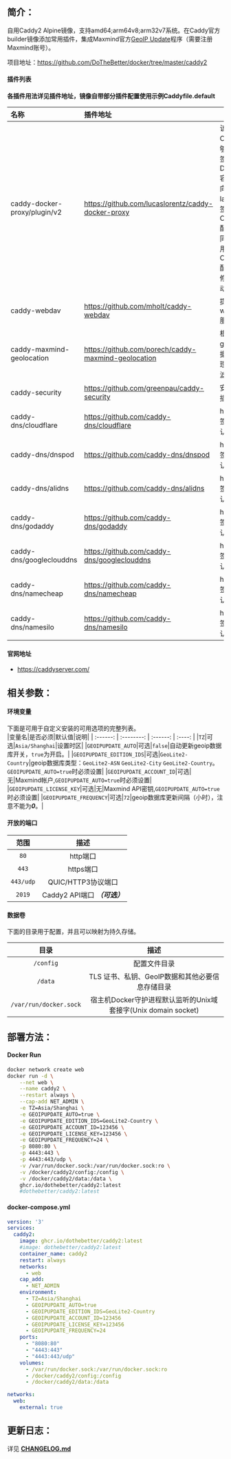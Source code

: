 ## 简介：
自用Caddy2 Alpine镜像，支持amd64;arm64v8;arm32v7系统。在Caddy官方builder镜像添加常用插件，集成Maxmind官方[GeoIP Update](https://dev.maxmind.com/geoip/updating-databases?lang=en)程序（需要注册Maxmind账号）。  

项目地址：https://github.com/DoTheBetter/docker/tree/master/caddy2

####  插件列表

**各插件用法详见插件地址，镜像自带部分插件配置使用示例Caddyfile.default**

| 名称                           | 插件地址                                                | 说明                                                                                  |
|:---------------------------- |:--------------------------------------------------- | ----------------------------------------------------------------------------------- |
| caddy-docker-proxy/plugin/v2 | https://github.com/lucaslorentz/caddy-docker-proxy  | 该插件使 Caddy 能够通过标签用作 Docker 容器的反向代理，labels标签可与Caddyfile配置文件同时使用，Caddyfile配置文件修改后自动重载 |
| caddy-webdav                 | https://github.com/mholt/caddy-webdav               | 提供webdav服务                                                                          |
| caddy-maxmind-geolocation    | https://github.com/porech/caddy-maxmind-geolocation | 根据geoip数据库 IP 地理位置过滤请求                                                              |
| caddy-security               | https://github.com/greenpau/caddy-security          | 安全认证插件                                                                              |
| caddy-dns/cloudflare         | https://github.com/caddy-dns/cloudflare             | https证书签署dns认证                                                                      |
| caddy-dns/dnspod             | https://github.com/caddy-dns/dnspod                 | https证书签署dns认证                                                                      |
| caddy-dns/alidns             | https://github.com/caddy-dns/alidns                 | https证书签署dns认证                                                                      |
| caddy-dns/godaddy            | https://github.com/caddy-dns/godaddy                | https证书签署dns认证                                                                      |
| caddy-dns/googleclouddns     | https://github.com/caddy-dns/googleclouddns         | https证书签署dns认证                                                                      |
| caddy-dns/namecheap          | https://github.com/caddy-dns/namecheap              | https证书签署dns认证                                                                      |
| caddy-dns/namesilo           | https://github.com/caddy-dns/namesilo               | https证书签署dns认证                                                                      |

#### 官网地址

* ‍https://caddyserver.com/ 

## 相关参数：

#### 环境变量
下面是可用于自定义安装的可用选项的完整列表。  
|变量名|是否必须|默认值|说明|
| :------: | :--------: | :------: | :----: |
|`TZ`|可选|`Asia/Shanghai`|设置时区|
|`GEOIPUPDATE_AUTO`|可选|`false`|自动更新geoip数据库开关，`true`为开启。|
|`GEOIPUPDATE_EDITION_IDS`|可选|`GeoLite2-Country`|geoip数据库类型：`GeoLite2-ASN`  `GeoLite2-City`  `GeoLite2-Country`。`GEOIPUPDATE_AUTO=true`时必须设置|
|`GEOIPUPDATE_ACCOUNT_ID`|可选|无|Maxmind帐户,`GEOIPUPDATE_AUTO=true`时必须设置|
|`GEOIPUPDATE_LICENSE_KEY`|可选|无|Maxmind API密钥,`GEOIPUPDATE_AUTO=true`时必须设置|
|`GEOIPUPDATE_FREQUENCY`|可选|`72`|geoip数据库更新间隔（小时），注意不能为***0***。|

#### 开放的端口

|范围|描述|
| :----: | :----: |
|`80`|http端口|
|`443`|https端口|
|`443/udp`|QUIC/HTTP3协议端口|
|`2019`|Caddy2 API端口 ***（可选）***|

#### 数据卷

下面的目录用于配置，并且可以映射为持久存储。  

|目录|描述|
| :----: | :----: |
|`/config`|配置文件目录|
|`/data`|TLS 证书、私钥、GeoIP数据和其他必要信息存储目录|
|`/var/run/docker.sock`|宿主机Docker守护进程默认监听的Unix域套接字(Unix domain socket)|

## 部署方法：

#### Docker Run

```bash
docker network create web
docker run -d \
	--net web \
	--name caddy2 \
	--restart always \
	--cap-add NET_ADMIN \
	-e TZ=Asia/Shanghai \
	-e GEOIPUPDATE_AUTO=true \
	-e GEOIPUPDATE_EDITION_IDS=GeoLite2-Country \
	-e GEOIPUPDATE_ACCOUNT_ID=123456 \
	-e GEOIPUPDATE_LICENSE_KEY=123456 \
	-e GEOIPUPDATE_FREQUENCY=24 \
	-p 8080:80 \
	-p 4443:443 \
	-p 4443:443/udp \
	-v /var/run/docker.sock:/var/run/docker.sock:ro \
	-v /docker/caddy2/config:/config \
	-v /docker/caddy2/data:/data \
	ghcr.io/dothebetter/caddy2:latest
	#dothebetter/caddy2:latest
```

#### docker-compose.yml

```yaml
version: '3'
services:
  caddy2:
    image: ghcr.io/dothebetter/caddy2:latest
    #image: dothebetter/caddy2:latest
    container_name: caddy2
    restart: always
    networks:
      - web
    cap_add:
      - NET_ADMIN
    environment:
      - TZ=Asia/Shanghai
      - GEOIPUPDATE_AUTO=true
      - GEOIPUPDATE_EDITION_IDS=GeoLite2-Country
      - GEOIPUPDATE_ACCOUNT_ID=123456
      - GEOIPUPDATE_LICENSE_KEY=123456
      - GEOIPUPDATE_FREQUENCY=24
    ports:
      - "8080:80"
      - "4443:443"
      - "4443:443/udp"
    volumes:
      - /var/run/docker.sock:/var/run/docker.sock:ro
      - /docker/caddy2/config:/config
      - /docker/caddy2/data:/data

networks:
  web:
    external: true
```
## 更新日志：
详见 **[CHANGELOG.md](./CHANGELOG.md)**